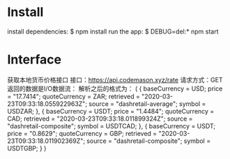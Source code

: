 # Install
   install dependencies:
     $ npm install
   run the app:
     $ DEBUG=del:* npm start

# Interface

获取本地货币价格接口
接口：https://api.codemason.xyz/rate
请求方式：GET
返回的数据是I/O数据流：
解析之后的格式为：
(
{
    baseCurrency = USD;
    price = "17.7414";
    quoteCurrency = ZAR;
    retrieved = "2020-03-23T09:33:18.055922963Z";
    source = "dashretail-average";
    symbol = USDZAR;
},
{
    baseCurrency = USDT;
    price = "1.4484";
    quoteCurrency = CAD;
    retrieved = "2020-03-23T09:33:18.011899324Z";
    source = "dashretail-composite";
    symbol = USDTCAD;
},
{
    baseCurrency = USDT;
    price = "0.8629";
    quoteCurrency = GBP;
    retrieved = "2020-03-23T09:33:18.011902369Z";
    source = "dashretail-composite";
    symbol = USDTGBP;
}
)